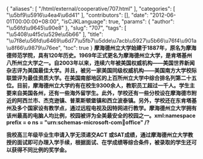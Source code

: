 {
    "aliases": [
        "/html/external/cooperative/707.html"
    ],
    "categories": [
        "\u5bf9\u5916\u4ea4\u6d41"
    ],
    "contributors": [],
    "date": "2012-06-01T00:00:00+08:00",
    "isCJKLanguage": true,
    "params": {
        "author": "\u56fd\u9645\u90e8"
    },
    "slug": "707",
    "tags": [
        "\u5408\u4f5c\u529e\u5b66"
    ],
    "title": "\u7f8e\u56fd\u6469\u6d77\u5fb7\u5dde\u7acb\u5927\u5b66\u76f4\u901a\u8f66\u9879\u76ee",
    "toc": true
}
**摩海德州立大学始建于1887年，原名为摩海德师范学院，具有120年历史。1969年正式更名为摩海德州立大学，是肯塔基州八所州立大学之一。自2003年以来，连续六年被美国权威机构——美国世界新闻杂志评为美国最佳大学。并且，被另一家美国同级权威机构——美国南方大学校际联盟评为最佳资质大学。在美国南部地区的上百所州立大学中综合排名列第二十五位。目前，摩海德州立大学约有在校生9300余人，教职员工超过一千人。学生主要来自美国各州，还有一些海外留学生。此外，学校还有一些分校设在摩海德市附近的阿西兰市、杰克逊镇、普莱斯顿堡镇和西立波泰镇。另外，学校还在东肯塔基州及多个国家设有教学点，通过远程电视及因特网进行教学。摩海德州立大学拥有该州最高的电脑人均比例，校园被评为全美最安全的校园之一。xml:namespace prefix = o ns = "urn:schemas-microsoft-com:office:office" /?**

**我校高三年级毕业生申请入学无须递交ACT 或SAT成绩，通过摩海德州立大学教授的面试即可办理入学手续，根据面试、在学成绩等综合条件，被录取的学生还可以获得不同比例的奖学金。**


